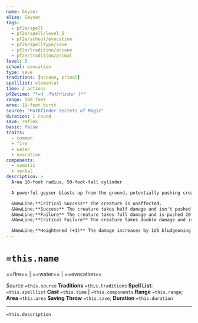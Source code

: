 ```yaml
---
name: Geyser
alias: Geyser
tags:
  - pf2e/spell
  - pf2e/spell/level_5
  - pf2e/school/evocation
  - pf2e/spelltype/save
  - pf2e/tradition/arcane
  - pf2e/tradition/primal
level: 5
school: evocation
type: save
traditions: [arcane, primal]
spelllist: elemental
time: 2 actions
pf2etime: "*⬺{ .Pathfinder }*"
range: 500 feet
area: 10-foot burst
source: "Pathfinder Secrets of Magic"
duration: 1 round
save: reflex
basic: false
traits:
  - common
  - fire
  - water
  - evocation
components:
  - somatic
  - verbal
description: >
  Area 10-foot radius, 50-foot-tall cylinder

  A powerful geyser blasts up from the ground, potentially pushing creatures on top of it into the air. The bottom of this spell's area must be on solid ground. Each creature in the area takes 3d6 bludgeoning damage and 4d6 fire damage, with a Reflex save. A creature pushed into the air by the geyser can't be pushed beyond the top of the geyser. After being pushed into the air, a creature falls unless it's flying or has some other means of staying aloft, taking falling damage (normally equal to half the distance it fell). After the geyser erupts, its area is filled with a cloud of steam for 1 round. All creatures in the steam are concealed, and all creatures outside the steam are concealed to creatures within it.

  &NewLine;**Critical Success** The creature is unaffected.
  &NewLine;**Success** The creature takes half damage and isn't pushed into the air.
  &NewLine;**Failure** The creature takes full damage and is pushed 20 feet into the air. (10 bludgeoning damage)
  &NewLine;**Critical Failure** The creature takes double damage and is pushed 40 feet into the air. (20 bludgeoning damage)

  &NewLine;**Heightened (+1)** The damage increases by 1d6 bludgeoning and 1d6 fire.
---
```

# `=this.name`
==fire== | ==water== | ==evocation==

*Source* `=this.source`
**Traditions** `=this.traditions`
**Spell List**: `=this.spelllist`
**Cast** `=this.time` | `=this.components`
**Range** `=this.range`; **Area** `=this.area`
**Saving Throw** `=this.save`; **Duration** `=this.duration`

***
`=this.description`